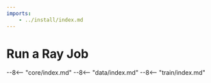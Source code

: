 ```yaml
---
imports:
    - ../install/index.md
---
```


# Run a Ray Job

--8<-- "core/index.md"
--8<-- "data/index.md"
--8<-- "train/index.md"
